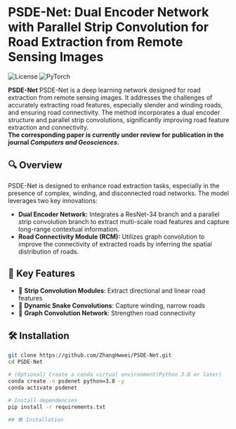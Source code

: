 # PSDE-Net: Dual Encoder Network with Parallel Strip Convolution for Road Extraction from Remote Sensing Images

![License](https://img.shields.io/badge/license-MIT-green)
![PyTorch](https://img.shields.io/badge/framework-PyTorch-blue)

**PSDE-Net** PSDE-Net is a deep learning network designed for road extraction from remote sensing images. It addresses the challenges of accurately extracting road features, especially slender and winding roads, and ensuring road connectivity. The method incorporates a dual encoder structure and parallel strip convolutions, significantly improving road feature extraction and connectivity.<br>
**The corresponding paper is currently under review for publication in the journal _Computers and Geosciences_.**

## 🔍 Overview

PSDE-Net is designed to enhance road extraction tasks, especially in the presence of complex, winding, and disconnected road networks. The model leverages two key innovations:
- __Dual Encoder Network:__ Integrates a ResNet-34 branch and a parallel strip convolution branch to extract multi-scale road features and capture long-range contextual information.
- __Road Connectivity Module (RCM):__ Utilizes graph convolution to improve the connectivity of extracted roads by inferring the spatial distribution of roads.

## 🚀 Key Features

- 📏 **Strip Convolution Modules**: Extract directional and linear road features
- 🐍 **Dynamic Snake Convolutions**: Capture winding, narrow roads
- 🧠 **Graph Convolution Network**: Strengthen road connectivity

## 🛠️ Installation

```bash
git clone https://github.com/ZhangHwwei/PSDE-Net.git
cd PSDE-Net

# (Optional) Create a conda virtual environment(Python 3.8 or later)
conda create -n psdenet python=3.8 -y
conda activate psdenet

# Install dependencies
pip install -r requirements.txt

## 🛠️ Installation
